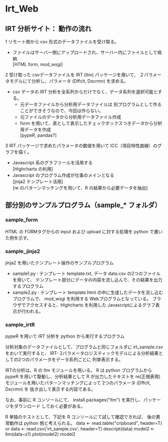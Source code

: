 # Irt_Web

## IRT 分析サイト： 動作の流れ

1 リモート側から csv 形式のデータファイルを受け取る。  
  - ファイルはサーバー側にアップロードされ、サーバー内にファイルとして格納  
  [HTML form, mod_wsgi]
  
2 受け取った csvデータファイルを IRT (ltm) パッケージを用いて、
２パラメータモデルにて分析し、パラメータ (Dffclt, Dscrmn) を求める。  
  - csv データの IRT 分析を全系列からだけでなく、データ系列を選択可能とする。
    + 元データファイルから分析用データファイルは
別プログラムとして作ることができそうなので、今回は作らない。  
    + 元ファイルのデータから分析用データファイル作成  
    + form を用いて、表として表示したチェックボックスつきデータから分析用データを作成  
[pypeR, pandas?]

3 IRT パッケージで求めたパラメータの数値を用いて ICC（項目特性曲線）のグラフを描く。  
  - Javascript 系のグラフツールを活用する  
  [Highcharts の利用]  
  - Javascript のプログラム作成が仕事のメインとなる  
  [jinja2 テンプレート活用]  
    [re のパターンマッチングを用いて、R の結果から必要データを抽出]

## 部分別のサンプルプログラム（sample_* フォルダ）

### sample_form

HTML の FORMタグからの input および upload に対する処理を
python で書いた例を示す。

### sample_jinja2

jinja2 を用いたテンプレート操作のサンプルプログラム

  * sample1.py : テンプレート template.txt, データ data.csv の2つのファイルを用いて、
テンプレート部分にデータの内容を流し込んで、その結果を出力するプログラム  
  * sample2.py : テンプレート template.html の中に生成したデータを流し込むプログラムで、
mod_wsgi を利用する Webプログラムとなっている。
ブラウザでアクセスすると、Highcharts を利用した Javascriptによるグラフ表示が行われる。

### sample_irtR

pypeR を用いて IRT 分析を python から実行するプログラム

分析対象のデータファイルとして、プログラムと同じフォルダに irt_sample.csv をおいて実行すると、
IRT- 2パラメータロジスティックモデルによる分析結果としての2つのパラメータをデータ系列ごとに
列挙表示する。

IRTの分析は、R の ltm モジュールを用いる。
R は python プログラムから pypeR を用いて駆動し、分析結果として R が出力したテキストを 
re(正規表現)モジュールを用いたパターンマッチングによって 2つのパラメータ (Dffclt, Dscrmn) を 
抜き出して表示する内容である。

なお、事前に R コンソールにて、 install.packages("ltm") を実行し、パッケージをダウンロード
しておく必要がある。

R 単独のテストとして、下記を R コンソールにて試して確認できれば、
後の異常動作は python 側と考えられる。
    data <- read.table("cripboard", header=T)
        or
    data <- read.csv('irt_sample.csv', header=T)
    descript(data)
    model2 <- ltm(data~z1)
    plot(model2)
    model2



